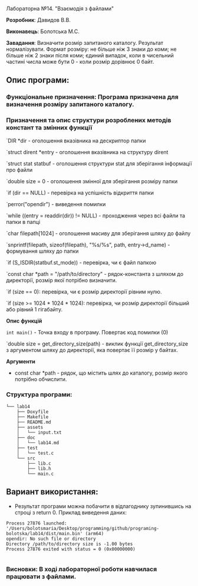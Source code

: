 Лабораторна №14. "Взаємодія з файлами"

**Розробник**: Давидов В.В.

**Виконавець**: Болотська М.С.

**Завадання**: Визначити розмір запитаного каталогу. Результат нормалізувати. Формат розміру:
не більше ніж 3 знаки до коми;
не більше ніж 2 знаки після коми;
єдиний випадок, коли в чисельний частині числа може бути 0 - коли розмір дорівнює 0 байт.

## Опис програми:

### Функціональне призначення: Програма призначена для визначення розміру запитаного каталогу.
 

### Призначення та опис структури розроблених методів констант та змінних функції 


`DIR *dir - оголошення вказівника на дескриптор папки

`struct dirent *entry - оголошення вказівника на структуру dirent

`struct stat statbuf - оголошення структури stat для зберігання інформації про файли

`double size = 0 - оголошення змінної для зберігання розміру папки

`if (dir == NULL) - перевірка на успішність відкриття папки

`perror("opendir") - виведення помилки
 
`while ((entry = readdir(dir)) != NULL) - проходження через всі файли та папки в папці

`char filepath[1024] - оголошення масиву для зберігання шляху до файлу

`snprintf(filepath, sizeof(filepath), "%s/%s", path, entry->d_name) - формування шляху до папки

`if (S_ISDIR(statbuf.st_mode)) - перевірка, чи є файл папкою

`const char *path = "/path/to/directory" - рядок-константа з шляхом до директорії, розмір якої потрібно визначити.

`if (size == 0): перевірка, чи є розмір директорії рівним нулю.

`if (size >= 1024 * 1024 * 1024): перевірка, чи розмір директорії більший або рівний 1 гігабайту.


**Опис функцій**

  `int main()` - Точка входу в програму. Повертає код помилки (0)

  `double size = get_directory_size(path) - виклик функції get_directory_size з аргументом шляху до директорії, яка повертає її розмір у байтах.

**Аргументи**

   - const char *path - рядок, що містить шлях до каталогу, розмір якого потрібно обчислити.
    
### Структура програми:  
```
└── lab14
    ├── Doxyfile
    ├── Makefile
    ├── README.md
    ├── assets
    │   └── input.txt
    ├── doc
    │   └── lab14.md
    ├── test
    │   └── test.c
    └── src
        ├── lib.c
        ├── lib.h
        └── main.c
```

## Вариант використання:

- Результат програми можна побачити в відлагоднику зупинившись на строці з return 0. Приклад виведення даних:

```
Process 27876 launched: '/Users/bolotsmaria/Desktop/programming/github/programing-bolotska/lab14/dist/main.bin' (arm64)
opendir: No such file or directory
Directory /path/to/directory size is -1.00 bytes
Process 27876 exited with status = 0 (0x00000000) 
 
```

### Висновки: В ході лабораторної роботи навчилася працювати з файлами.
